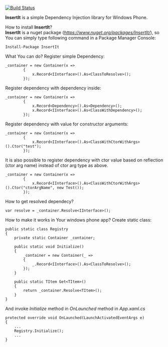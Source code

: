 [![Build Status](https://travis-ci.org/MNie/InsertIt.svg?branch=master)](https://travis-ci.org/MNie/InsertIt)

<b>InsertIt</b> is a simple Dependency Injection library for Windows Phone.

How to install <b>InsertIt</b>?</br>
<b>InsertIt</b> is a nuget package (<i>https://www.nuget.org/packages/InsertIt/</i>), so You can simply type following command in a  Package Manager Console:

    Install-Package InsertIt

What You can do?
Register simple Dependency:
    
    _container = new Container(x =>
            {
                x.Record<IInterface>().As<ClassToResolve>();
            });
Register dependency with dependency inside:

    _container = new Container(x =>
            {
                x.Record<Dependency>().As<Dependency>();
                x.Record<IInterface>().As<ClassWithDependency>();
            });

Register dependency with value for constructor arguments:

    _container = new Container(x =>
            {
                x.Record<IInterface>().As<ClassWithCtorWithArgs>().Ctor("test");
            });
            
It is also possible to register dependency with ctor value based on reflection (ctor arg name) instead of ctor arg type as above.

    _container = new Container(x =>
            {
                x.Record<IInterface>().As<ClassWithCtorWithArgs>().Ctor("ctorArgName", new Test());
            });
            
How to get resolved dependecy?

    var resolve = _container.Resolve<IInterface>();
    
How to make it works in Your windows phone app?
Create static class:

    public static class Registry
    {
        private static Container _container;

        public static void Initialize()
        {
            _container = new Container(_ =>
            {
                _.Record<IInterface>().As<ClassToResolve>();
            });
        }

        public static TItem Get<TItem>()
        {
            return _container.Resolve<TItem>();
        }
    }
    
And invoke <i>Initialize</i> method in <i>OnLaunched</i> method in <i>App.xaml.cs</i>

    protected override void OnLaunched(LaunchActivatedEventArgs e)
    {
        ...
        Registry.Initialize();
        ...
    }
